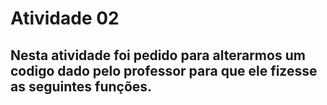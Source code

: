 # Atividade 02
## Nesta atividade foi pedido para alterarmos um codigo dado pelo professor para que ele fizesse as seguintes funções.
